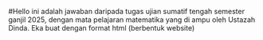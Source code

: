 #Hello
ini adalah jawaban daripada tugas ujian sumatif tengah semester ganjil 2025, dengan mata pelajaran matematika yang di ampu oleh Ustazah Dinda. Eka buat dengan format html (berbentuk website)
